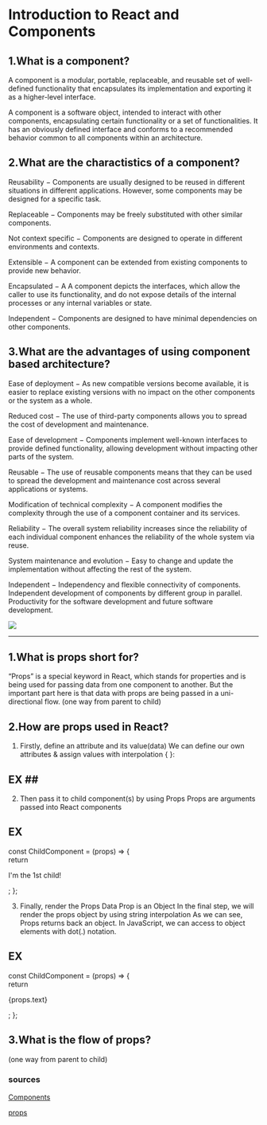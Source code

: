 # Introduction to React and Components #
## 1.What is a component?
A component is a modular, portable, replaceable, and reusable set of well-defined functionality that encapsulates its implementation and exporting it as a higher-level interface.

A component is a software object, intended to interact with other components, encapsulating certain functionality or a set of functionalities. It has an obviously defined interface and conforms to a recommended behavior common to all components within an architecture.

## 2.What are the charactistics of a component?
Reusability − Components are usually designed to be reused in different situations in different applications. However, some components may be designed for a specific task.

Replaceable − Components may be freely substituted with other similar components.

Not context specific − Components are designed to operate in different environments and contexts.

Extensible − A component can be extended from existing components to provide new behavior.

Encapsulated − A A component depicts the interfaces, which allow the caller to use its functionality, and do not expose details of the internal processes or any internal variables or state.

Independent − Components are designed to have minimal dependencies on other components.

## 3.What are the advantages of using component based architecture?
Ease of deployment − As new compatible versions become available, it is easier to replace existing versions with no impact on the other components or the system as a whole.

Reduced cost − The use of third-party components allows you to spread the cost of development and maintenance.

Ease of development − Components implement well-known interfaces to provide defined functionality, allowing development without impacting other parts of the system.

Reusable − The use of reusable components means that they can be used to spread the development and maintenance cost across several applications or systems.

Modification of technical complexity − A component modifies the complexity through the use of a component container and its services.

Reliability − The overall system reliability increases since the reliability of each individual component enhances the reliability of the whole system via reuse.

System maintenance and evolution − Easy to change and update the implementation without affecting the rest of the system.

Independent − Independency and flexible connectivity of components. Independent development of components by different group in parallel. Productivity for the software development and future software development.

![](https://www.tutorialspoint.com/software_architecture_design/images/principles_of_component_based_design.jpg)

--------------------------------------------------------------------------------------------------------

## 1.What is props short for?
“Props” is a special keyword in React, which stands for properties and is being used for passing data from one component to another.
But the important part here is that data with props are being passed in a uni-directional flow. (one way from parent to child)

## 2.How are props used in React?
1. Firstly, define an attribute and its value(data)
 We can define our own attributes & assign values with interpolation { }:
 ## EX ## <ChildComponent someAttribute={value} anotherAttribute={value}/>


2. Then pass it to child component(s) by using Props
Props are arguments passed into React components
## EX ##
const ChildComponent = (props) => {  
  return <p>I'm the 1st child!</p>; 
};

3. Finally, render the Props Data
Prop is an Object
In the final step, we will render the props object by using string interpolation
As we can see, Props returns back an object. In JavaScript, we can access to object elements with dot(.) notation.
## EX ##
const ChildComponent = (props) => {  
  return <p>{props.text}</p>; 
};

## 3.What is the flow of props?
 (one way from parent to child)


 ### sources ###
 [Components ](https://www.tutorialspoint.com/software_architecture_design/component_based_architecture.htm)

[props](https://itnext.io/what-is-props-and-how-to-use-it-in-react-da307f500da0#:~:text=%E2%80%9CProps%E2%80%9D%20is%20a%20special%20keyword,way%20from%20parent%20to%20child)
